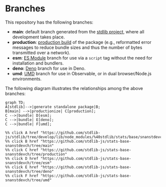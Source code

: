 <!--

@license Apache-2.0

Copyright (c) 2022 The Stdlib Authors.

Licensed under the Apache License, Version 2.0 (the "License");
you may not use this file except in compliance with the License.
You may obtain a copy of the License at

    http://www.apache.org/licenses/LICENSE-2.0

Unless required by applicable law or agreed to in writing, software
distributed under the License is distributed on an "AS IS" BASIS,
WITHOUT WARRANTIES OR CONDITIONS OF ANY KIND, either express or implied.
See the License for the specific language governing permissions and
limitations under the License.

-->

# Branches

This repository has the following branches:

-   **main**: default branch generated from the [stdlib project][stdlib-url], where all development takes place.
-   **production**: [production build][production-url] of the package (e.g., reformatted error messages to reduce bundle sizes and thus the number of bytes transmitted over a network).
-   **esm**: [ES Module][esm-url] branch for use via a `script` tag without the need for installation and bundlers.
-   **deno**: [Deno][deno-url] branch for use in Deno.
-   **umd**: [UMD][umd-url] branch for use in Observable, or in dual browser/Node.js environments.

The following diagram illustrates the relationships among the above branches:

```mermaid
graph TD;
A[stdlib]-->|generate standalone package|B;
B[main] -->|productionize| C[production];
C -->|bundle| D[esm];
C -->|bundle| E[deno];
C -->|bundle| F[umd];

%% click A href "https://github.com/stdlib-js/stdlib/tree/develop/lib/node_modules/%40stdlib/stats/base/snanstdevch"
%% click B href "https://github.com/stdlib-js/stats-base-snanstdevch/tree/main"
%% click C href "https://github.com/stdlib-js/stats-base-snanstdevch/tree/production"
%% click D href "https://github.com/stdlib-js/stats-base-snanstdevch/tree/esm"
%% click E href "https://github.com/stdlib-js/stats-base-snanstdevch/tree/deno"
%% click F href "https://github.com/stdlib-js/stats-base-snanstdevch/tree/umd"
```

[stdlib-url]: https://github.com/stdlib-js/stdlib/tree/develop/lib/node_modules/%40stdlib/stats/base/snanstdevch
[production-url]: https://github.com/stdlib-js/stats-base-snanstdevch/tree/production
[deno-url]: https://github.com/stdlib-js/stats-base-snanstdevch/tree/deno
[umd-url]: https://github.com/stdlib-js/stats-base-snanstdevch/tree/umd
[esm-url]: https://github.com/stdlib-js/stats-base-snanstdevch/tree/esm